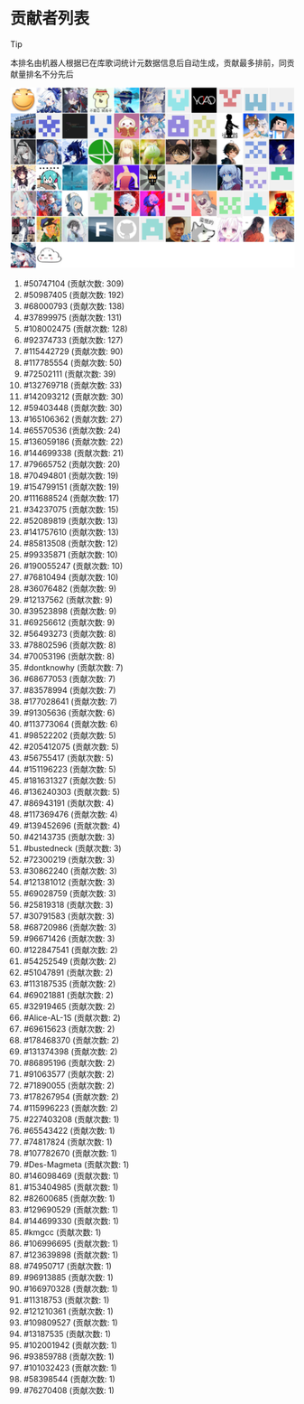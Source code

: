 # 贡献者列表

> [!TIP]
> 本排名由机器人根据已在库歌词统计元数据信息后自动生成，贡献最多排前，同贡献量排名不分先后

![贡献者头像画廊](./CONTRIBUTORS.svg)

1. #50747104 (贡献次数: 309)
2. #50987405 (贡献次数: 192)
3. #68000793 (贡献次数: 138)
4. #37899975 (贡献次数: 131)
5. #108002475 (贡献次数: 128)
6. #92374733 (贡献次数: 127)
7. #115442729 (贡献次数: 90)
8. #117785554 (贡献次数: 50)
9. #72502111 (贡献次数: 39)
10. #132769718 (贡献次数: 33)
11. #142093212 (贡献次数: 30)
12. #59403448 (贡献次数: 30)
13. #165106362 (贡献次数: 27)
14. #65570536 (贡献次数: 24)
15. #136059186 (贡献次数: 22)
16. #144699338 (贡献次数: 21)
17. #79665752 (贡献次数: 20)
18. #70494801 (贡献次数: 19)
19. #154799151 (贡献次数: 19)
20. #111688524 (贡献次数: 17)
21. #34237075 (贡献次数: 15)
22. #52089819 (贡献次数: 13)
23. #141757610 (贡献次数: 13)
24. #85813508 (贡献次数: 12)
25. #99335871 (贡献次数: 10)
26. #190055247 (贡献次数: 10)
27. #76810494 (贡献次数: 10)
28. #36076482 (贡献次数: 9)
29. #12137562 (贡献次数: 9)
30. #39523898 (贡献次数: 9)
31. #69256612 (贡献次数: 9)
32. #56493273 (贡献次数: 8)
33. #78802596 (贡献次数: 8)
34. #70053196 (贡献次数: 8)
35. #dontknowhy (贡献次数: 7)
36. #68677053 (贡献次数: 7)
37. #83578994 (贡献次数: 7)
38. #177028641 (贡献次数: 7)
39. #91305636 (贡献次数: 6)
40. #113773064 (贡献次数: 6)
41. #98522202 (贡献次数: 5)
42. #205412075 (贡献次数: 5)
43. #56755417 (贡献次数: 5)
44. #151196223 (贡献次数: 5)
45. #181631327 (贡献次数: 5)
46. #136240303 (贡献次数: 5)
47. #86943191 (贡献次数: 4)
48. #117369476 (贡献次数: 4)
49. #139452696 (贡献次数: 4)
50. #42143735 (贡献次数: 3)
51. #bustedneck (贡献次数: 3)
52. #72300219 (贡献次数: 3)
53. #30862240 (贡献次数: 3)
54. #121381012 (贡献次数: 3)
55. #69028759 (贡献次数: 3)
56. #25819318 (贡献次数: 3)
57. #30791583 (贡献次数: 3)
58. #68720986 (贡献次数: 3)
59. #96671426 (贡献次数: 3)
60. #122847541 (贡献次数: 2)
61. #54252549 (贡献次数: 2)
62. #51047891 (贡献次数: 2)
63. #113187535 (贡献次数: 2)
64. #69021881 (贡献次数: 2)
65. #32919465 (贡献次数: 2)
66. #Alice-AL-1S (贡献次数: 2)
67. #69615623 (贡献次数: 2)
68. #178468370 (贡献次数: 2)
69. #131374398 (贡献次数: 2)
70. #86895196 (贡献次数: 2)
71. #91063577 (贡献次数: 2)
72. #71890055 (贡献次数: 2)
73. #178267954 (贡献次数: 2)
74. #115996223 (贡献次数: 2)
75. #227403208 (贡献次数: 1)
76. #65543422 (贡献次数: 1)
77. #74817824 (贡献次数: 1)
78. #107782670 (贡献次数: 1)
79. #Des-Magmeta (贡献次数: 1)
80. #146098469 (贡献次数: 1)
81. #153404985 (贡献次数: 1)
82. #82600685 (贡献次数: 1)
83. #129690529 (贡献次数: 1)
84. #144699330 (贡献次数: 1)
85. #kmgcc (贡献次数: 1)
86. #106996695 (贡献次数: 1)
87. #123639898 (贡献次数: 1)
88. #74950717 (贡献次数: 1)
89. #96913885 (贡献次数: 1)
90. #166970328 (贡献次数: 1)
91. #11318753 (贡献次数: 1)
92. #121210361 (贡献次数: 1)
93. #109809527 (贡献次数: 1)
94. #13187535 (贡献次数: 1)
95. #102001942 (贡献次数: 1)
96. #93859788 (贡献次数: 1)
97. #101032423 (贡献次数: 1)
98. #58398544 (贡献次数: 1)
99. #76270408 (贡献次数: 1)
